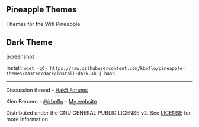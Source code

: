 ## Pineapple Themes

Themes for the Wifi Pineapple

## Dark Theme 

[Screenshot](http://i.imgur.com/qbS3UEt.png)

Install: `wget -qO- https://raw.githubusercontent.com/kbeflo/pineapple-themes/master/dark/install-dark.sh | bash`

---

Discussion thread - [Hak5 Forums](https://forums.hak5.org/index.php?/topic/40528-wifi-pineapple-themes/)

Kleo Bercero - [@kbeflo](https://twitter.com/kbeflo) - [My website](https://kerberos.me/)

Distributed under the GNU GENERAL PUBLIC LICENSE v2. See [LICENSE](https://github.com/kbeflo/evilportals/blob/master/LICENSE) for more information.
